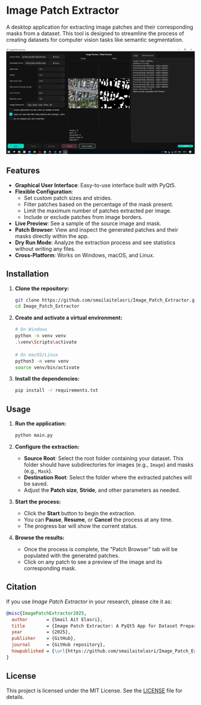 # Image Patch Extractor

A desktop application for extracting image patches and their corresponding masks from a dataset. This tool is designed to streamline the process of creating datasets for computer vision tasks like semantic segmentation.

![App Screenshot](screenshot.png)  <!-- You can replace this with a real screenshot -->

## Features

- **Graphical User Interface**: Easy-to-use interface built with PyQt5.
- **Flexible Configuration**:
    - Set custom patch sizes and strides.
    - Filter patches based on the percentage of the mask present.
    - Limit the maximum number of patches extracted per image.
    - Include or exclude patches from image borders.
- **Live Preview**: See a sample of the source image and mask.
- **Patch Browser**: View and inspect the generated patches and their masks directly within the app.
- **Dry Run Mode**: Analyze the extraction process and see statistics without writing any files.
- **Cross-Platform**: Works on Windows, macOS, and Linux.

## Installation

1.  **Clone the repository:**
    ```bash
    git clone https://github.com/smailaitelasri/Image_Patch_Extractor.git
    cd Image_Patch_Extractor

    ```

2.  **Create and activate a virtual environment:**
    ```bash
    # On Windows
    python -m venv venv
    .\venv\Scripts\activate

    # On macOS/Linux
    python3 -m venv venv
    source venv/bin/activate
    ```

3.  **Install the dependencies:**
    ```bash
    pip install -r requirements.txt
    ```

## Usage

1.  **Run the application:**
    ```bash
    python main.py
    ```

2.  **Configure the extraction:**
    - **Source Root**: Select the root folder containing your dataset. This folder should have subdirectories for images (e.g., `Image`) and masks (e.g., `Mask`).
    - **Destination Root**: Select the folder where the extracted patches will be saved.
    - Adjust the **Patch size**, **Stride**, and other parameters as needed.

3.  **Start the process:**
    - Click the **Start** button to begin the extraction.
    - You can **Pause**, **Resume**, or **Cancel** the process at any time.
    - The progress bar will show the current status.

4.  **Browse the results:**
    - Once the process is complete, the "Patch Browser" tab will be populated with the generated patches.
    - Click on any patch to see a preview of the image and its corresponding mask.

## Citation

If you use *Image Patch Extractor* in your research, please cite it as:

```bibtex
@misc{ImagePatchExtractor2025,
  author       = {Smail Ait Elasri},
  title        = {Image Patch Extractor: A PyQt5 App for Dataset Preparation},
  year         = {2025},
  publisher    = {GitHub},
  journal      = {GitHub repository},
  howpublished = {\url{https://github.com/smailaitelasri/Image_Patch_Extractor}}
}
```

## License

This project is licensed under the MIT License. See the [LICENSE](LICENSE) file for details.

